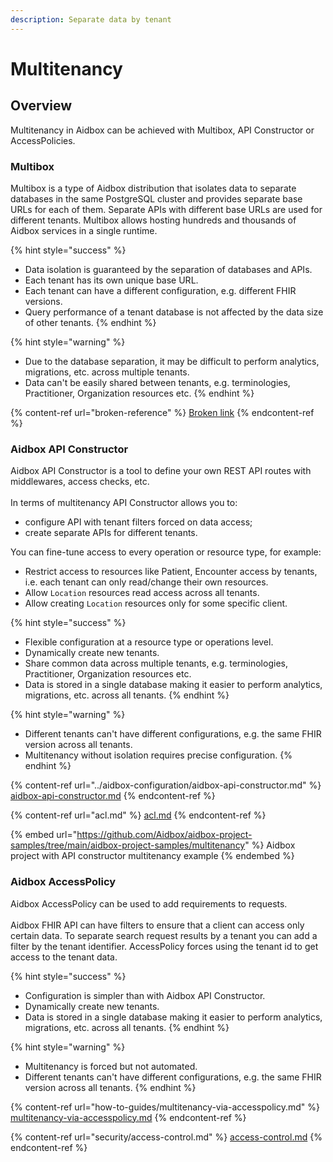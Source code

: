 ```yaml
---
description: Separate data by tenant
---
```


# Multitenancy

## Overview

Multitenancy in Aidbox can be achieved with Multibox, API Constructor or AccessPolicies.

### Multibox

Multibox is a type of Aidbox distribution that isolates data to separate databases in the same PostgreSQL cluster and provides separate base URLs for each of them. Separate APIs with different base URLs are used for different tenants. Multibox allows hosting hundreds and thousands of Aidbox services in a single runtime.

{% hint style="success" %}
* Data isolation is guaranteed by the separation of databases and APIs.&#x20;
* Each tenant has its own unique base URL.
* Each tenant can have a different configuration, e.g. different FHIR versions.
* Query performance of a tenant database is not affected by the data size of other tenants.
{% endhint %}

{% hint style="warning" %}
* Due to the database separation, it may be difficult to perform analytics, migrations, etc. across multiple tenants.
* Data can't be easily shared between tenants, e.g. terminologies, Practitioner, Organization resources etc.
{% endhint %}

{% content-ref url="broken-reference" %}
[Broken link](broken-reference)
{% endcontent-ref %}

### Aidbox API Constructor

Aidbox API Constructor is a tool to define your own REST API routes with middlewares, access checks, etc. \
\
In terms of multitenancy API Constructor allows you to:

* configure API with tenant filters forced on data access;
* create separate APIs for different tenants.

You can fine-tune access to every operation or resource type, for example:

* Restrict access to resources like Patient, Encounter access by tenants, i.e. each tenant can only read/change their own resources.
* Allow `Location` resources read access across all tenants.
* Allow creating `Location` resources only for some specific client.

{% hint style="success" %}
* Flexible configuration at a resource type or operations level.
* Dynamically create new tenants.
* Share common data across multiple tenants, e.g. terminologies, Practitioner, Organization resources etc.
* Data is stored in a single database making it easier to perform analytics, migrations, etc. across all tenants.
{% endhint %}

{% hint style="warning" %}
* Different tenants can't have different configurations, e.g. the same FHIR version across all tenants.
* Multitenancy without isolation requires precise configuration.
{% endhint %}

{% content-ref url="../aidbox-configuration/aidbox-api-constructor.md" %}
[aidbox-api-constructor.md](../aidbox-configuration/aidbox-api-constructor.md)
{% endcontent-ref %}

{% content-ref url="acl.md" %}
[acl.md](acl.md)
{% endcontent-ref %}

{% embed url="https://github.com/Aidbox/aidbox-project-samples/tree/main/aidbox-project-samples/multitenancy" %}
Aidbox project with API constructor multitenancy example
{% endembed %}

### Aidbox AccessPolicy

Aidbox AccessPolicy can be used to add requirements to requests.\
\
Aidbox FHIR API can have filters to ensure that a client can access only certain data. To separate search request results by a tenant you can add a filter by the tenant identifier. AccessPolicy forces using the tenant id to get access to the tenant data.&#x20;

{% hint style="success" %}
* Configuration is simpler than with Aidbox API Constructor.
* Dynamically create new tenants.
* Data is stored in a single database making it easier to perform analytics, migrations, etc. across all tenants.
{% endhint %}

{% hint style="warning" %}
* Multitenancy is forced but not automated.
* Different tenants can't have different configurations, e.g. the same FHIR version across all tenants.
{% endhint %}

{% content-ref url="how-to-guides/multitenancy-via-accesspolicy.md" %}
[multitenancy-via-accesspolicy.md](how-to-guides/multitenancy-via-accesspolicy.md)
{% endcontent-ref %}

{% content-ref url="security/access-control.md" %}
[access-control.md](security/access-control.md)
{% endcontent-ref %}
